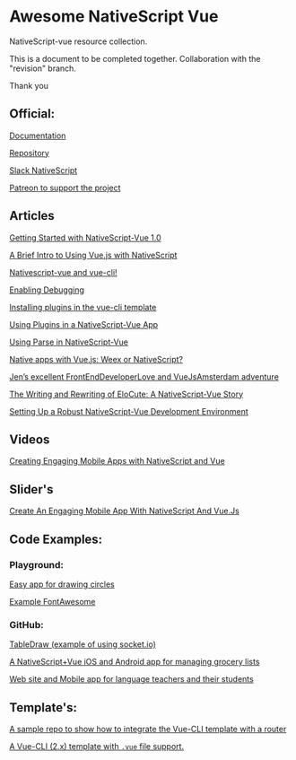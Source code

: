 # Awesome NativeScript Vue
NativeScript-vue resource collection. 

This is a document to be completed together. Collaboration with the "revision" branch.

Thank you


## Official:

[Documentation](https://nativescript-vue.org/#/)

[Repository](https://github.com/nativescript-vue)

[Slack NativeScript](https://developer.telerik.com/wp-login.php?action=slack-invitation)

[Patreon to support the project](https://www.patreon.com/rigor789)


## Articles

[Getting Started with NativeScript-Vue 1.0](https://vuejsdevelopers.com/2018/03/05/getting-started-vue-nativescript/)

[A Brief Intro to Using Vue.js with NativeScript](https://www.nativescript.org/blog/a-brief-intro-to-using-vue-with-nativescript)

[Nativescript-vue and vue-cli!](https://github.com/damain/Articles/blob/master/posts/Nativescript-vue-and-vue-cli.md)

[Enabling Debugging](https://github.com/damain/Articles/blob/master/posts/Enabling_debugging.md)

[Installing plugins in the vue-cli template](https://github.com/damain/Articles/blob/master/posts/installing-plugins.md)

[Using Plugins in a NativeScript-Vue App](https://www.nativescript.org/blog/using-plugins-in-a-nativescript-vue-app)

[Using Parse in NativeScript-Vue](https://nativescript-vue.org/blog/using-parse-in-nativescript-vue/)

[Native apps with Vue.js: Weex or NativeScript?](https://hackernoon.com/native-apps-with-vue-js-weex-or-nativescript-8d8f0bac041d)

[Jen’s excellent FrontEndDeveloperLove and VueJsAmsterdam adventure](https://www.telerik.com/blogs/jen's-excellent-adventure-in-amsterdam)

[The Writing and Rewriting of EloCute: A NativeScript-Vue Story](https://www.nativescript.org/blog/the-writing-and-rewriting-of-elocute-a-nativescript-vue-story)

[Setting Up a Robust NativeScript-Vue Development Environment](https://www.nativescript.org/blog/setting-up-a-robust-nativescript-vue-development-environment)

## Videos

[Creating Engaging Mobile Apps with NativeScript and Vue](https://www.todojs.com/creating-engaging-mobile-apps-with-nativescript-and-vue/)

## Slider's

[Create An Engaging Mobile App With NativeScript And Vue.Js](http://slides.com/telerikdevrel/ns-vue#/)

## Code Examples:

### Playground: 

[Easy app for drawing circles](https://play.nativescript.org/?template=play-vue&id=nbDfjl)

[Example FontAwesome](https://play.nativescript.org/?template=play-vue&id=0MEBO4&v=2)

### GitHub:

[TableDraw (example of using socket.io)](https://github.com/Gonzalo2310/PanelDraw-NativeScript-Vue)

[A NativeScript+Vue iOS and Android app for managing grocery lists](https://github.com/tralves/groceries-ns-vue)

[Web site and Mobile app for language teachers and their students](https://github.com/jlooper/elocute)


## Template's:

[A sample repo to show how to integrate the Vue-CLI template with a router](https://github.com/jlooper/ns-vue-with-router/)

[A Vue-CLI (2.x) template with `.vue` file support.](https://github.com/nativescript-vue/vue-cli-template)

